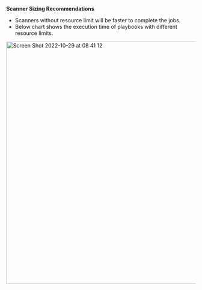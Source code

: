**Scanner Sizing Recommendations**

- Scanners without resource limit will be faster to complete the jobs.
- Below chart shows the execution time of playbooks with different resource limits.

<img width="644" alt="Screen Shot 2022-10-29 at 08 41 12" src="https://user-images.githubusercontent.com/109250250/198834815-f95fbf46-3e07-4a2e-9bcc-fe64b299cc62.png">

